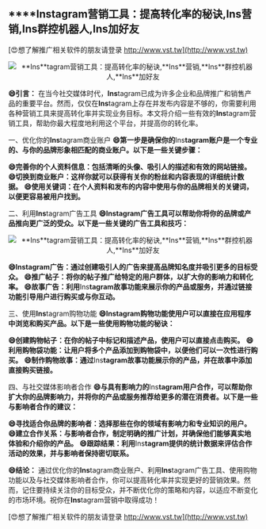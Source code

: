 ## ****Ins**tagram营销工具：提高转化率的秘诀,**Ins**营销,**Ins**群控机器人,**Ins**加好友**

[😍想了解推广相关软件的朋友请登录 http://www.vst.tw](http://www.vst.tw)

 <center><img src="https://vst.tw/MP4/tuiguang/png/4.png" alt="**Ins**tagram营销工具：提高转化率的秘诀,**Ins**营销,**Ins**群控机器人,**Ins**加好友"></center>

**😄引言：**
在当今社交媒体时代，**Ins**tagram已成为许多企业和品牌推广和销售产品的重要平台。然而，仅仅在**Ins**tagram上存在并发布内容是不够的，你需要利用各种营销工具来提高转化率并实现业务目标。本文将介绍一些有效的**Ins**tagram营销工具，帮助你最大程度地利用这个平台，并提高你的转化率。

一、优化你的**Ins**tagram商业账户
**😄第一步是确保你的**Ins**tagram账户是一个专业的、与你的品牌形象相匹配的商业账户。以下是一些关键步骤：**

**😄完善你的个人资料信息：包括清晰的头像、吸引人的描述和有效的网站链接。**
**😄切换到商业账户：这样你就可以获得有关你的粉丝和内容表现的详细统计数据。**
**😄使用关键词：在个人资料和发布的内容中使用与你的品牌相关的关键词，以便更容易被用户找到。**

二、利用**Ins**tagram广告工具
**😄**Ins**tagram广告工具可以帮助你将你的品牌或产品推向更广泛的受众。以下是一些关键的广告工具和技巧：**

 <center><img src="https://vst.tw/MP4/tuiguang/png/1.png" alt="**Ins**tagram营销工具：提高转化率的秘诀,**Ins**营销,**Ins**群控机器人,**Ins**加好友"></center>

**😄**Ins**tagram广告：通过创建吸引人的广告来提高品牌知名度并吸引更多的目标受众。**
**😄推广帖子：将你的帖子推广给特定的用户群体，以扩大你的影响力和转化率。**
**😄故事广告：利用**Ins**tagram故事功能来展示你的产品或服务，并通过链接功能引导用户进行购买或与你互动。**

三、使用**Ins**tagram购物功能
**😄**Ins**tagram购物功能使用户可以直接在应用程序中浏览和购买产品。以下是一些使用购物功能的秘诀：**

**😄创建购物帖子：在你的帖子中标记和描述产品，使用户可以直接点击购买。**
**😄利用购物袋功能：让用户将多个产品添加到购物袋中，以便他们可以一次性进行购买。**
**😄制作购物故事：通过**Ins**tagram故事功能展示你的产品，并在故事中添加直接购买链接。**

四、与社交媒体影响者合作
**😄与具有影响力的**Ins**tagram用户合作，可以帮助你扩大你的品牌影响力，并将你的产品或服务推荐给更多的潜在消费者。以下是一些与影响者合作的建议：**

**😄寻找适合你品牌的影响者：选择那些在你的领域有影响力和专业知识的用户。**
**😄建立合作关系：与影响者合作，制定明确的推广计划，并确保他们能够真实地体验和介绍你的产品。**
**😄跟踪结果：利用**Ins**tagram提供的统计数据来评估合作活动的效果，并与影响者保持密切联系。**

**😄结论：**
通过优化你的**Ins**tagram商业账户、利用**Ins**tagram广告工具、使用购物功能以及与社交媒体影响者合作，你可以提高转化率并实现更好的营销效果。然而，记住要持续关注你的目标受众，并不断优化你的策略和内容，以适应不断变化的市场环境。祝你在**Ins**tagram营销中取得成功！

[😍想了解推广相关软件的朋友请登录 http://www.vst.tw](http://www.vst.tw)



